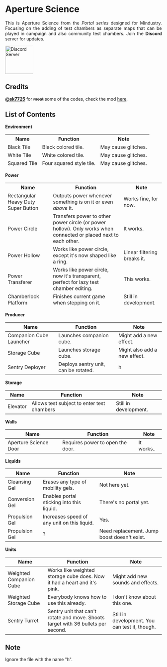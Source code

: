 # Aperture Science

<p align=justify>
This is Aperture Science from the <i>Portal series</i> designed for Mindustry. Focusing on the adding of test chambers as separate maps that can be played in campaign and also community test chambers. Join the <b>Discord</b> server for updates.
</p>

<a href="https://discord.gg/RCCVQFW">
   <img alt="Discord Server" src="https://discord.com/assets/e4923594e694a21542a489471ecffa50.svg" width=90 length=120>
</a>

## Credits

[**@sk7725**](https://github.com/sk7725) for ~~most~~ some of the codes, check the mod [here](https://github.com/sk7725/Commandblocks).

## List of Contents
   
**Environment**
<table>
<thead>
  <tr>
    <th>Name</th>
    <th>Function</th>
    <th>Note</th>
  </tr>
  <tr>
    <td>Black Tile</td>
    <td>Black colored tile.</td>
    <td>May cause glitches.</td>
  </tr>
  <tr>
    <td>White Tile</td>
    <td>White colored tile.</td>
    <td>May cause glitches.</td>
  </tr>
  <tr>
    <td>Squared Tile</td>
    <td>Four squared style tile.</td>
    <td>May cause glitches.</td>
  </tr>
</thead>
</table>

**Power**
<table>
<thead>
  <tr>
    <th>Name</th>
    <th>Function</th>
    <th>Note</th>
  </tr>
  <tr>
    <td>Rectangular Heavy Duty Super Button</td>
    <td>Outputs power whenever something is on it or even <span style="font-style:italic">above</span><span style="font-style:normal"> it.</span></td>
    <td>Works fine, for now.</td>
  </tr>
  <tr>
    <td>Power Circle</td>
    <td>Transfers power to other power circle (or power hollow). Only works when connected or placed next to each other.</td>
    <td>It works.</td>
  </tr>
  <tr>
    <td>Power Hollow</td>
    <td>Works like power circle, except it's now shaped like a ring.</td>
    <td>Linear filtering breaks it.</td>
  </tr>
  <tr>
    <td>Power Transferer</td>
    <td>Works like power circle, now it's transparent, perfect for lazy test chamber editing.</td>
    <td>This works.</td>
  </tr>
  <tr>
    <td>Chamberlock Platform</td>
    <td>Finishes current game when stepping on it.</td>
    <td>Still in development.</td>
</thead>
</table>

**Producer**
<table>
<thead>
  <tr>
    <th>Name</th>
    <th>Function</th>
    <th>Note</th>
  </tr>
</thead>
<tbody>
  <tr>
    <td>Companion Cube Launcher</td>
    <td>Launches companion cube.</td>
    <td>Might add a new effect.</td>
  </tr>
  <tr>
    <td>Storage Cube</td>
    <td>Launches storage cube.</td>
    <td>Might also add a new effect.</td>
  </tr>
  <tr>
    <td>Sentry Deployer</td>
    <td>Deploys sentry unit, can be rotated.</td>
    <td>h</td>
  </tr>
</tbody>
</table>

**Storage**
<table>
<thead>
  <tr>
    <th>Name</th>
    <th>Function</th>
    <th>Note</th>
  </tr>
</thead>
<tbody>
  <tr>
    <td>Elevator</td>
    <td>Allows test subject to enter test chambers</td>
    <td>Still in development.</td>
  </tr>
</tbody>
</table>

**Walls**
<table>
<thead>
  <tr>
    <th>Name</th>
    <th>Function</th>
    <th>Note</th>
  </tr>
</thead>
<tbody>
  <tr>
    <td>Aperture Science Door</td>
    <td>Requires power to open the door.</td>
    <td>It works..</td>
  </tr>
</tbody>
</table>

**Liquids**
<table>
<thead>
  <tr>
    <th>Name</th>
    <th>Function</th>
    <th>Note</th>
  </tr>
</thead>
<tbody>
  <tr>
    <td>Cleansing Gel</td>
    <td>Erases any type of mobility gels.</td>
    <td>Not here yet.</td>
  </tr>
  <tr>
    <td>Conversion Gel</td>
    <td>Enables portal sticking into this liquid.</td>
    <td>There's no portal yet.</td>
  </tr>
  <tr>
    <td>Propulsion Gel</td>
    <td>Increases speed of any unit on this liquid.</td>
    <td>Yes.</td>
  </tr>
  <tr>
    <td>Propulsion Gel</td>
    <td>?</td>
    <td>Need replacement. Jump boost doesn't exist.</td>
  </tr>
</tbody>
</table>

**Units**
<table>
<thead>
  <tr>
    <th>Name</th>
    <th>Function</th>
    <th>Note</th>
  </tr>
</thead>
<tbody>
  <tr>
    <td>Weighted Companion Cube</td>
    <td>Works like weighted storage cube does. Now it had a heart and it's pink.</td>
    <td>Might add new sounds and effects.</td>
  </tr>
  <tr>
    <td>Weighted Storage Cube</td>
    <td>Everybody knows how to use this already.</td>
    <td>I don't know about this one.</td>
  </tr>
  <tr>
    <td>Sentry Turret</td>
    <td>Sentry unit that can't rotate and move. Shoots target with 36 bullets per second.</td>
    <td>Still in development. You can test it, though.</td>
  </tr>
</tbody>
</table>

## Note

Ignore the file with the name "h".









